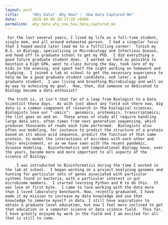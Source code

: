```yaml
---
layout: post
title:      "Why Data?  Why Now? :  How Data Captured Me"
date:       2020-06-09 20:17:20 +0000
permalink:  why_data_why_now_how_data_captured_me
---
```



     For the last several years, I lived my life as a full-time student, single mom, and all around exhausted person.  I had a singular focus that I hoped would later lead me to a fulfilling career:  finish my B.S. in Biology, specializing in Microbiology and Infectious Diease, and head off to graduate school to get my PhD.  I did everything a good future graduate student does.  I worked as hard as possible to maintain a high GPA, went to class during the day, took care of my kids in the evening, and spent half the night working on homework and studying.  I joined a lab at school to get the necessary experience to help me be a good graduate student candidate, and later, a good graduate student.  I was living and breathing Microbiology and well on my way to acheiving my goal.  How, then, did someone so dedicated to Biology become a data enthusist?  

     The truth is, it isn't that far of a leap from Biologist to a Data Scientist these days.  As with just about any field out there now, big data is a common component of research in the biological sciences.  Biologists love our "-omics":  genomics, proteomics, transcriptomics; the list goes on and on.  These areas of study all require handling large data sets, often times from next generation sequencing, which produces thousands of reads each time performed.  Biologists also often use modeling, for instance to predict the structure of a protein based on its amino acid sequence, predict the function of that same protein, to model the interactions of microbes with each other and their environment, or as we have seen with the recent pandemic, disease modeling.  Bioinformatics and Computational Biology have, over the years, become more and more important to all aspects of the science of Biology.  
		 
		 I was introducted to Bioinformatics during the time I worked in the lab at school.  I began working on a project analyzing genomes and hunting for particular sets of genes associated with particular systems found in bacteria, with a particular interest in gut microbiome members.  I started learning Python and R to do this.  It was love at first byte.  I came to love working with the data more than I loved laboratory benchwork. Now, recently graduated, I have made it my mission to increase my data knowledge and use that knowledge to immerse myself in data. I still have aspirations to obtain a graduate level education, but now I feel more inclined to get that education in a computer science or data science field.  Thus far, I have greatly enjoyed my work in the field and I am excited for all that is still to come.  

